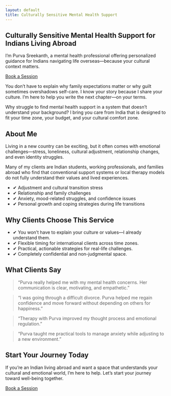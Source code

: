 ```yaml
---
layout: default
title: Culturally Sensitive Mental Health Support
---
```


<section class="hero">
  <h1>Culturally Sensitive Mental Health Support for Indians Living Abroad</h1>
  <p>I’m Purva Sreekanth, a mental health professional offering personalized guidance for Indians navigating life overseas—because your cultural context matters.</p>
  <a href="#contact" class="btn-primary">Book a Session</a>
</section>

<section class="intro">
  <p>You don’t have to explain why family expectations matter or why guilt sometimes overshadows self-care. I know your story because I share your culture. I’m here to help you write the next chapter—on your terms.</p>
  <p>Why struggle to find mental health support in a system that doesn’t understand your background? I bring you care from India that is designed to fit your time zone, your budget, and your cultural comfort zone.</p>
</section>

<section class="about">
  <h2>About Me</h2>
  <p>Living in a new country can be exciting, but it often comes with emotional challenges—stress, loneliness, cultural adjustment, relationship changes, and even identity struggles.</p>
  <p>Many of my clients are Indian students, working professionals, and families abroad who find that conventional support systems or local therapy models do not fully understand their values and lived experiences.</p>
  <ul>
    <li>✔ Adjustment and cultural transition stress</li>
    <li>✔ Relationship and family challenges</li>
    <li>✔ Anxiety, mood-related struggles, and confidence issues</li>
    <li>✔ Personal growth and coping strategies during life transitions</li>
  </ul>
</section>

<section class="why">
  <h2>Why Clients Choose This Service</h2>
  <ul>
    <li>✔ You won’t have to explain your culture or values—I already understand them.</li>
    <li>✔ Flexible timing for international clients across time zones.</li>
    <li>✔ Practical, actionable strategies for real-life challenges.</li>
    <li>✔ Completely confidential and non-judgmental space.</li>
  </ul>
</section>

<section class="testimonials">
  <h2>What Clients Say</h2>
  <blockquote>“Purva really helped me with my mental health concerns. Her communication is clear, motivating, and empathetic.”</blockquote>
  <blockquote>“I was going through a difficult divorce. Purva helped me regain confidence and move forward without depending on others for happiness.”</blockquote>
  <blockquote>“Therapy with Purva improved my thought process and emotional regulation.”</blockquote>
  <blockquote>“Purva taught me practical tools to manage anxiety while adjusting to a new environment.”</blockquote>
</section>

<section id="contact" class="cta">
  <h2>Start Your Journey Today</h2>
  <p>If you’re an Indian living abroad and want a space that understands your cultural and emotional world, I’m here to help. Let’s start your journey toward well-being together.</p>
  <a href="mailto:your-email@example.com" class="btn-primary">Book a Session</a>
</section>

